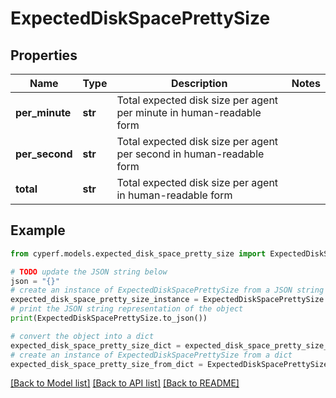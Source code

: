 # ExpectedDiskSpacePrettySize


## Properties

Name | Type | Description | Notes
------------ | ------------- | ------------- | -------------
**per_minute** | **str** | Total expected disk size per agent per minute in human-readable form | 
**per_second** | **str** | Total expected disk size per agent per second in human-readable form | 
**total** | **str** | Total expected disk size per agent in human-readable form | 

## Example

```python
from cyperf.models.expected_disk_space_pretty_size import ExpectedDiskSpacePrettySize

# TODO update the JSON string below
json = "{}"
# create an instance of ExpectedDiskSpacePrettySize from a JSON string
expected_disk_space_pretty_size_instance = ExpectedDiskSpacePrettySize.from_json(json)
# print the JSON string representation of the object
print(ExpectedDiskSpacePrettySize.to_json())

# convert the object into a dict
expected_disk_space_pretty_size_dict = expected_disk_space_pretty_size_instance.to_dict()
# create an instance of ExpectedDiskSpacePrettySize from a dict
expected_disk_space_pretty_size_from_dict = ExpectedDiskSpacePrettySize.from_dict(expected_disk_space_pretty_size_dict)
```
[[Back to Model list]](../README.md#documentation-for-models) [[Back to API list]](../README.md#documentation-for-api-endpoints) [[Back to README]](../README.md)


